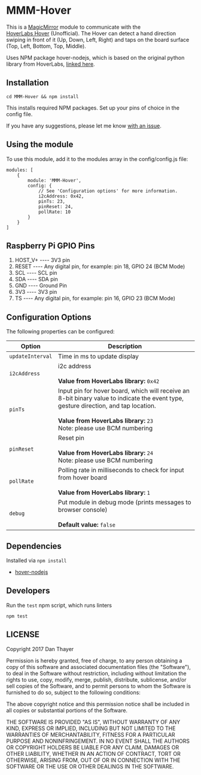 # MMM-Hover
This is a [MagicMirror](https://github.com/MichMich/MagicMirror) module to communicate with the  
[HoverLabs Hover](http://www.hoverlabs.co/products/hover/) (Unofficial). The Hover can detect a hand direction swiping in front of it (Up, Down, Left, Right) and taps on the board surface (Top, Left, Bottom, Top, Middle).

Uses NPM package hover-nodejs, which is based on the original python library from HoverLabs, [linked here](https://github.com/NorthMcCormick/hover-nodejs/blob/master/Hover.js).


## Installation

```
cd MMM-Hover && npm install
```

This installs required NPM packages. Set up your pins of choice in the config file.

If you have any suggestions, please let me know [with an issue](https://github.com/dancj/MMM-Hover/issues/new).

## Using the module
To use this module, add it to the modules array in the config/config.js file:
```
modules: [
	{
		module: 'MMM-Hover',
		config: {
			// See 'Configuration options' for more information.
			i2cAddress: 0x42,
			pinTs: 23,
			pinReset: 24,
			pollRate: 10
		}
	}
]
```

## Raspberry Pi GPIO Pins

1. HOST_V+    ----    3V3 pin
1. RESET      ----    Any digital pin, for example: pin 18, GPIO 24 (BCM Mode)
1. SCL        ----    SCL pin
1. SDA        ----    SDA pin
1. GND        ----    Ground Pin
1. 3V3        ----    3V3 pin
1. TS         ----    Any digital pin, for example: pin 16, GPIO 23 (BCM Mode)

## Configuration Options
The following properties can be configured:

<table width="100%">
	<!-- why, markdown... -->
	<thead>
		<tr>
			<th>Option</th>
			<th width="100%">Description</th>
		</tr>
	<thead>
	<tbody>
		<tr>
			<td><code>updateInterval</code></td>
			<td>Time in ms to update display</td>
		</tr>
    <tr>
			<td><code>i2cAddress</code></td>
			<td>i2c address<br>
				<br><b>Value from HoverLabs library:</b> <code>0x42</code>
			</td>
		</tr>
    <tr>
			<td><code>pinTs</code></td>
			<td>Input pin for hover board, which will receive an 8-bit binary value to indicate the event type, gesture direction, and tap location.<br>
				<br><b>Value from HoverLabs library:</b> <code>23</code>
        <br>Note: please use BCM numbering
			</td>
		</tr>
    <tr>
			<td><code>pinReset</code></td>
			<td>Reset pin<br>
				<br><b>Value from HoverLabs library:</b> <code>24</code>
        <br>Note: please use BCM numbering
			</td>
		</tr>
    <tr>
      <td><code>pollRate</code></td>
      <td>Polling rate in milliseconds to check for input from hover board<br>
        <br><b>Value from HoverLabs library:</b> <code>1</code>
      </td>
    </tr>
		<tr>
      <td><code>debug</code></td>
      <td>Put module in debug mode (prints messages to browser console)<br>
        <br><b>Default value:</b> <code>false</code>
      </td>
    </tr>
	</tbody>
</table>


## Dependencies

Installed via `npm install`
* [hover-nodejs](https://github.com/NorthMcCormick/hover-nodejs)

## Developers

Run the `test` npm script, which runs linters

```
npm test
```

## LICENSE

Copyright 2017 Dan Thayer

Permission is hereby granted, free of charge, to any person obtaining a copy of this software and associated documentation files (the "Software"), to deal in the Software without restriction, including without limitation the rights to use, copy, modify, merge, publish, distribute, sublicense, and/or sell copies of the Software, and to permit persons to whom the Software is furnished to do so, subject to the following conditions:

The above copyright notice and this permission notice shall be included in all copies or substantial portions of the Software.

THE SOFTWARE IS PROVIDED "AS IS", WITHOUT WARRANTY OF ANY KIND, EXPRESS OR IMPLIED, INCLUDING BUT NOT LIMITED TO THE WARRANTIES OF MERCHANTABILITY, FITNESS FOR A PARTICULAR PURPOSE AND NONINFRINGEMENT. IN NO EVENT SHALL THE AUTHORS OR COPYRIGHT HOLDERS BE LIABLE FOR ANY CLAIM, DAMAGES OR OTHER LIABILITY, WHETHER IN AN ACTION OF CONTRACT, TORT OR OTHERWISE, ARISING FROM, OUT OF OR IN CONNECTION WITH THE SOFTWARE OR THE USE OR OTHER DEALINGS IN THE SOFTWARE.
